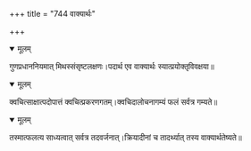 +++
title = "744 वाक्यार्थः"

+++


<details open><summary>मूलम्</summary>

गुणप्रधाननियमात् मिथस्संसृष्टलक्षणः।पदार्थ एव वाक्यार्थः स्यात्प्रयोक्तृविवक्षया॥
</details>



<details open><summary>मूलम्</summary>

क्वचित्साक्षात्पदोपात्तं क्वचित्प्रकरणगतम्।क्वचिदालोचनागम्यं फलं सर्वत्र गम्यते॥
</details>



<details open><summary>मूलम्</summary>

तस्मात्फलत्य साध्यत्वात् सर्वत्र तदवर्जनात्।क्रियादीनां च तादर्थ्यात् तस्य वाक्यार्थतेष्यते॥
</details>

